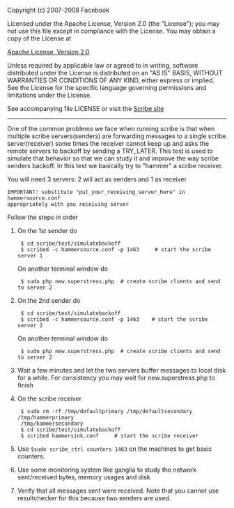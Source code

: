 Copyright (c) 2007-2008 Facebook

Licensed under the Apache License, Version 2.0 (the "License");
you may not use this file except in compliance with the License.
You may obtain a copy of the License at

[Apache License, Version 2.0](http://www.apache.org/licenses/LICENSE-2.0)

Unless required by applicable law or agreed to in writing, software
distributed under the License is distributed on an "AS IS" BASIS,
WITHOUT WARRANTIES OR CONDITIONS OF ANY KIND, either express or implied.
See the License for the specific language governing permissions and
limitations under the License.

See accompanying file LICENSE or visit the [Scribe site](http://developers.facebook.com/scribe/)

- - -

One of the common problems we face when running scribe is that when multiple
scribe servers(senders) are forwarding messages to a single scribe server(receiver)
some times the receiver cannot keep up and asks the remote servers to backoff
by sending a TRY_LATER.
This test is used to simulate that behavior so that we can study it and
improve the way scribe senders backoff. In this test we basically try to
"hammer" a scribe receiver.

You will need 3 servers: 2 will act as senders and 1 as receiver

	IMPORTANT: substitute "put_your_receiving_server_here" in hammersource.conf
	appropriately with you receiving server

Follow the steps in order

1. On the 1st sender do

	    $ cd scribe/test/simulatebackoff
	    $ scribed -c hammersource.conf -p 1463     # start the scribe server 1
	
   On another terminal window do

	    $ sudo php new.superstress.php  # create scribe clients and send to server 2

2. On the 2nd sender do

	    $ cd scribe/test/simulatebackoff
	    $ scribed -c hammersource.conf -p 1463    # start the scribe server 2
		
   On another terminal window do

		$ sudo php new.superstress.php  # create scribe clients and send to server 2

3. Wait a few minutes and let the two servers buffer messages to local disk
for a while. For consistency you may wait for new.superstress.php to finish

4. On the scribe receiver

		$ sudo rm -rf /tmp/defaultprimary /tmp/defaultsecondary /tmp/hammerprimary
		/tmp/hammersecondary
		$ cd scribe/test/simulatebackoff
		$ scribed hammersink.conf     # start the scribe receiver

5. Use `$sudo scribe_ctrl counters 1463` on the machines to get basic counters.

6. Use some monitoring system like ganglia to study the network sent/received
bytes, memory usages and disk

7. Verify that all messages sent were received. Note that you cannot use
resultchecker for this because two senders are used.


